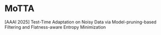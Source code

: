 # MoTTA
[AAAI 2025] Test-Time Adaptation on Noisy Data via Model-pruning-based Filtering and Flatness-aware Entropy Minimization
